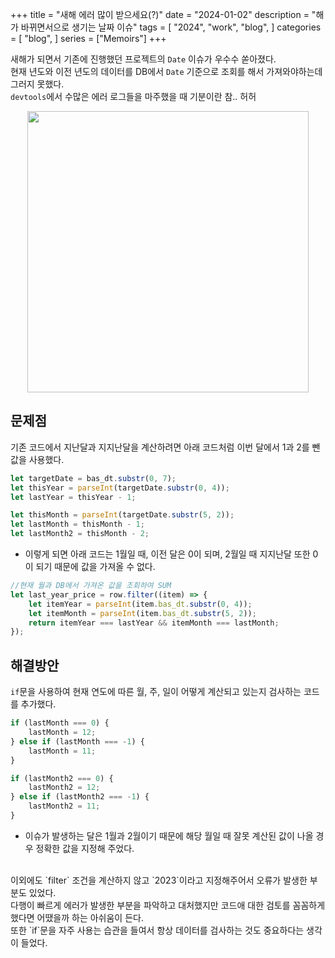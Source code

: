 +++
title = "새해 에러 많이 받으세요(?)"
date = "2024-01-02"
description = "해가 바뀌면서으로 생기는 날짜 이슈"
tags = [
    "2024",
    "work",
    "blog",
]
categories = [
    "blog",
]
series = ["Memoirs"]
+++

새해가 되면서 기존에 진행했던 프로젝트의 `Date` 이슈가 우수수 쏟아졌다. <br>
현재 년도와 이전 년도의 데이터를 DB에서 `Date` 기준으로 조회를 해서 가져와야하는데 그러지 못했다. <br>
`devtools`에서 수많은 에러 로그들을 마주했을 때 기분이란 참.. 허허

<p align="center"><img src="https://github.com/kmseunh/til/assets/105186724/1ee48d9f-997f-409c-8663-1f4740b26131" width="450"></p>

<!--more-->

## 문제점

기존 코드에서 지난달과 지지난달을 계산하려면 아래 코드처럼 이번 달에서 1과 2를 뺀 값을 사용했다.

```js
let targetDate = bas_dt.substr(0, 7);
let thisYear = parseInt(targetDate.substr(0, 4));
let lastYear = thisYear - 1;

let thisMonth = parseInt(targetDate.substr(5, 2));
let lastMonth = thisMonth - 1;
let lastMonth2 = thisMonth - 2;
```

- 이렇게 되면 아래 코드는 1월일 때, 이전 달은 0이 되며, 2월일 때 지지난달 또한 0이 되기 때문에 값을 가져올 수 없다.

```js
//현재 월과 DB에서 가져온 값을 조회하여 SUM
let last_year_price = row.filter((item) => {
    let itemYear = parseInt(item.bas_dt.substr(0, 4));
    let itemMonth = parseInt(item.bas_dt.substr(5, 2));
    return itemYear === lastYear && itemMonth === lastMonth;
});
```

## 해결방안

`if`문을 사용하여 현재 연도에 따른 월, 주, 일이 어떻게 계산되고 있는지 검사하는 코드를 추가했다.

```js
if (lastMonth === 0) {
    lastMonth = 12;
} else if (lastMonth === -1) {
    lastMonth = 11;
}

if (lastMonth2 === 0) {
    lastMonth2 = 12;
} else if (lastMonth2 === -1) {
    lastMonth2 = 11;
}
```

- 이슈가 발생하는 달은 1월과 2월이기 때문에 해당 월일 때 잘못 계산된 값이 나올 경우 정확한 값을 지정해 주었다.

<br />
이외에도 `filter` 조건을 계산하지 않고 `2023`이라고 지정해주어서 오류가 발생한 부분도 있었다. <br>
다행이 빠르게 에러가 발생한 부분을 파악하고 대처했지만 코드애 대한 검토를 꼼꼼하게 했다면 어땠을까 하는 아쉬움이 든다. <br>
또한 `if`문을 자주 사용는 습관을 들여서 항상 데이터를 검사하는 것도 중요하다는 생각이 들었다.
